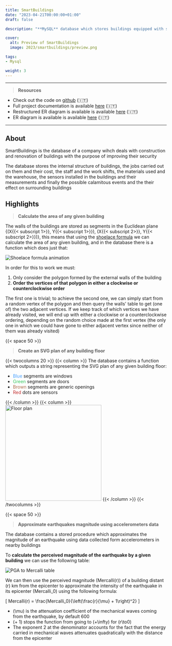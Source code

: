 ```yaml
---
title: SmartBuildings
date: "2023-04-21T00:00:00+01:00"
draft: false

description: "**MySQL** database which stores buildings equipped with sensors and provides data analytics functions such as damage estimates following earthquakes"

cover:
  alt: Preview of SmartBuildings
  image: 2023/smartbuildings/preview.png

tags:
- Mysql

weight: 3
---
```


---

> **Resources**

- Check out the code on [github](https://github.com/deluf/smartbuildings) (:it:)
- Full project documentation is available [here](/2023/smartbuildings/documentation.pdf) (:it:)
- Restructured ER diagram is available is available [here](/2023/smartbuildings/er-diagram.pdf) (:it:)
- ER diagram is available is available [here](/2023/smartbuildings/restructured-er-diagram.pdf) (:it:)

---

## About

SmartBuildings is the database of a company wihch deals with construction and renovation of buildings with the purpose of improving their security

The database stores the internal structure of buildings, the jobs carried out on them and their cost, the staff and the work shifts, the materials used and the warehouse, the sensors installed in the buildings and their measurements and finally the possible calamitous events and the their effect on surrounding buildings

## Highlights

> **Calculate the area of any given building**

The walls of the buildings are stored as segments in the Euclidean plane {(X{{< subscript 1>}}, Y{{< subscript 1>}}), (X{{< subscript 2>}}, Y{{< subscript 2>}})}, this means that using the [shoelace formula](https://en.wikipedia.org/wiki/Shoelace_formula) we can calculate the area of any given building, and in the database there is a function which does just that:

![Shoelace formula animation](/2023/smartbuildings/shoelace.gif)

In order for this to work we must: 
1. Only consider the polygon formed by the external walls of the building
2. **Order the vertices of that polygon in either a clockwise or counterclockwise order**

The first one is trivial; to achieve the second one, we can simply start from a random vertex of the polygon and then query the walls' table to get (one of) the two adjacent vertices. If we keep track of which vertices we have already visited, we will end up with either a clockwise or a counterclockwise ordering, depending on the random choice made at the first vertex (the only one in which we could have gone to either adjacent vertex since neither of them was already visited)

{{< space 50 >}}

> **Create an SVG plan of any building floor**

{{< twocolumns 20 >}}
    {{< column >}}
        The database contains a function which outputs a string representing the SVG plan of any given building floor:
        <ul>
            <li><span style="color: #4aa1ff;">Blue</span> segments are windows</li>
            <li><span style="color: #3cc961;">Green</span> segments are doors</li>
            <li><span style="color: #aa6c49;">Brown</span> segments are generic openings</li>
            <li><span style="color: #c33232;">Red</span> dots are sensors</li>
        </ul>
    {{< /column >}}
    {{< column >}}
        <img width="300" style="margin: 0" src="/2023/smartbuildings/floor.png" alt="Floor plan">
    {{< /column >}}
{{< /twocolumns >}}

{{< space 50 >}}

> **Approximate earthquakes magnitude using accelerometers data**

The database contains a stored procedure which approximates the magnitude of an earthquake using data collected form accelerometers in nearby buildings

To **calculate the perceived magnitude of the earthquake by a given building** we can use the following table:

![PGA to Mercalli table](/2023/smartbuildings/pga-table.png)

We can then use the perceived magnitude \(Mercalli(r)\) of a building distant \(r\) km from the epicenter to approximate the intensity of the earthquake in its epicenter \(Mercalli_0\) using the following formula:

\[ Mercalli(r) = \frac{Mercalli_0}{\left(\frac{r}{\mu} + 1\right)^2} \]

- \(\mu\) is the attenuation coefficient of the mechanical waves coming from the earthquake, by default 600
- \(+ 1\) stops the function from going to \(+\infty\) for \(r\to0\)
- The exponent 2 at the denominator accounts for the fact that the energy carried in mechanical waves attenuates quadratically with the distance from the epicenter
